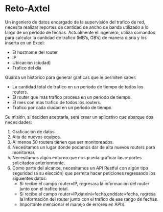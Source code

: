 # Reto-Axtel
Un ingeniero de datos encargado de la supervisión del trafico de red, necesita realizar reportes de cantidad de ancho de banda utilizado a lo largo de un periodo de fechas.
Actualmente el ingeniero, utiliza comandos para calcular la cantidad de trafico (MB’s, GB’s) de manera diaria y los inserta en un Excel:
- El hostname del router
- IP
- Ubicación (ciudad)
- Trafico del día

Guarda un histórico para generar graficas que le permiten saber:
- La cantidad total de trafico en un periodo de tiempo de todos los routers.
- El router que mas trafico procesa en un periodo de tiempo.
- El mes con mas trafico de todos los routers.
- Trafico por cada ciudad en un periodo de tiempo.

Su misión, si deciden aceptarla, será crear un aplicativo que abarque dos necesidades:

1. Graficación de datos.
2. Alta de nuevos equipos.
3. Al menos 50 routers tienen que ser monitoreados.
4. Necesitamos un lugar donde podamos dar de alta nuevos routers para monitorear.
5. Necesitamos algún entorno que nos pueda graficar los reportes solicitados anteriormente.
6. Como parte del alcance, necesitamos un API Restful con algún tipo seguridad (a su elección) que permita hacer peticiones regresando los siguientes datos: 
   - Si recibe el campo router=IP, regresara la información del router junto con el trafico total.
   - Si recibe el campo router=IP,dateini=fecha,enddate=fecha, regresa la información del router junto con el trafico de ese rango de fechas.
   - Importante mencionar el manejo de errores en API’s.
